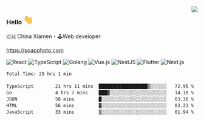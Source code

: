 <img align="right" src="https://github-readme-stats.vercel.app/api?username=yiiu&show_icons=false&bg_color=30,e96443,904e95&title_color=fff&text_color=fff" />

### Hello <img src="https://raw.githubusercontent.com/ABSphreak/ABSphreak/master/gifs/Hi.gif" width="26px" />
 
🇨🇳 China Xiamen・🕹Web developer

https://soapphoto.com

<p align="left"><img src="https://cdn.svgporn.com/logos/react.svg" alt="React" width="32" height="32"/> <img src="https://cdn.svgporn.com/logos/typescript-icon.svg" alt="TypeScript" width="32" height="32"/> <img src="https://cdn.svgporn.com/logos/gopher.svg" alt="Golang" width="32" height="32"/> <img src="https://cdn.svgporn.com/logos/vue.svg" alt="Vue.js" width="32" height="32"/> <img src="https://cdn.svgporn.com/logos/nestjs.svg" alt="NestJS" width="32" height="32"/> <img src="https://cdn.svgporn.com/logos/flutter.svg" alt="Flutter" width="32" height="32"/> <img src="https://cdn.svgporn.com/logos/nextjs-icon.svg" alt="Next.js" width="32" height="32"/></p>


<!--START_SECTION:waka-->

```txt
Total Time: 29 hrs 1 min

TypeScript        21 hrs 11 mins  ██████████████████▒░░░░░░   72.95 %
Go                4 hrs 7 mins    ███▓░░░░░░░░░░░░░░░░░░░░░   14.18 %
JSON              58 mins         █░░░░░░░░░░░░░░░░░░░░░░░░   03.36 %
HTML              56 mins         ▓░░░░░░░░░░░░░░░░░░░░░░░░   03.21 %
JavaScript        33 mins         ▒░░░░░░░░░░░░░░░░░░░░░░░░   01.94 %
```

<!--END_SECTION:waka-->
